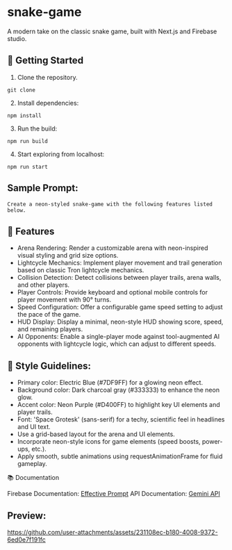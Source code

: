 # snake-game

A modern take on the classic snake game, built with Next.js and Firebase studio.

## 🚀 Getting Started

1. Clone the repository.

```
git clone 
```

2. Install dependencies:

```
npm install
```

3. Run the build:

```
npm run build
```

4. Start exploring from localhost:

```
npm run start
```

## Sample Prompt: 

```
Create a neon-styled snake-game with the following features listed below. 
```

## 🧩 Features

- Arena Rendering: Render a customizable arena with neon-inspired visual styling and grid size options.
- Lightcycle Mechanics: Implement player movement and trail generation based on classic Tron lightcycle mechanics.
- Collision Detection: Detect collisions between player trails, arena walls, and other players.
- Player Controls: Provide keyboard and optional mobile controls for player movement with 90° turns.
- Speed Configuration: Offer a configurable game speed setting to adjust the pace of the game.
- HUD Display: Display a minimal, neon-style HUD showing score, speed, and remaining players.
- AI Opponents: Enable a single-player mode against tool-augmented AI opponents with lightcycle logic, which can adjust to different speeds.

## 🎨 Style Guidelines:

- Primary color: Electric Blue (#7DF9FF) for a glowing neon effect.
- Background color: Dark charcoal gray (#333333) to enhance the neon glow.
- Accent color: Neon Purple (#D400FF) to highlight key UI elements and player trails.
- Font: 'Space Grotesk' (sans-serif) for a techy, scientific feel in headlines and UI text.
- Use a grid-based layout for the arena and UI elements.
- Incorporate neon-style icons for game elements (speed boosts, power-ups, etc.).
- Apply smooth, subtle animations using requestAnimationFrame for fluid gameplay.


📚 Documentation

Firebase Documentation: [Effective Prompt](https://firebase.google.com/docs/studio/prompting?_gl=1*1x2p5c5*_up*MQ..*_ga*MTEzMDQ1MTcyOC4xNzQ0NDQ4MDMz*_ga_CW55HF8NVT*MTc0NDQ0ODAzMy4xLjAuMTc0NDQ0ODAzMy4wLjAuMA)
API Documentation: [Gemini API](https://aistudio.google.com/app/apikey)

## Preview:

https://github.com/user-attachments/assets/231108ec-b180-4008-9372-6ed0e7f191fc





